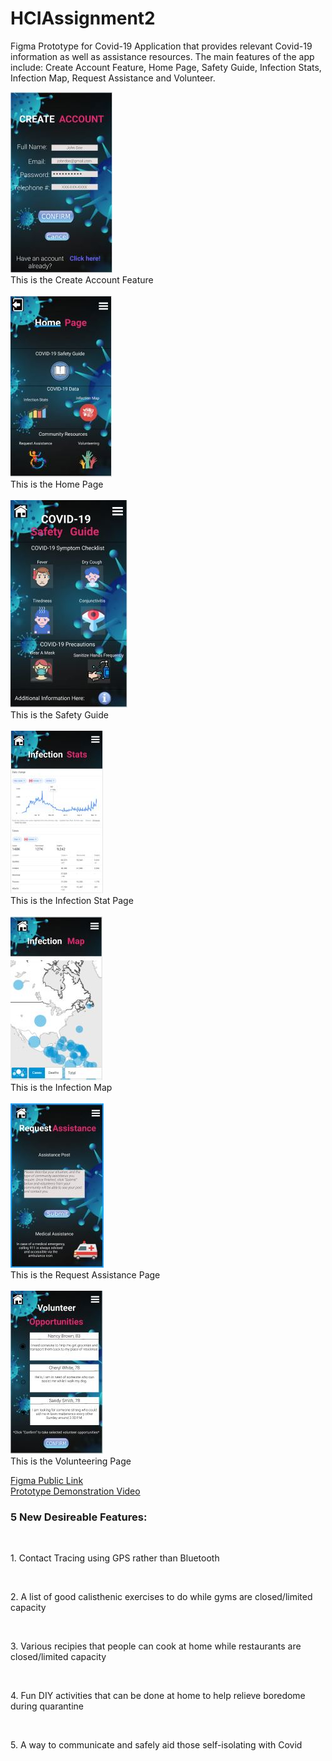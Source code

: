 # HCIAssignment2

Figma Prototype for Covid-19 Application that provides relevant Covid-19 information as well as assistance resources.
The main features of the app include: Create Account Feature, Home Page, Safety Guide, Infection Stats, Infection Map, Request Assistance and Volunteer.


![alt text](https://github.com/bradjones8/HCIAssignment2/blob/main/CreateAccountFeat.JPG?raw=true)
<br>
This is the Create Account Feature
<br>
<br>
![alt text](https://github.com/bradjones8/HCIAssignment2/blob/main/HomePageFeat.JPG?raw=true)
<br>
This is the Home Page
<br>
<br>
![alt text](https://github.com/bradjones8/HCIAssignment2/blob/main/SafteyFeat.JPG?raw=true)
<br>
This is the Safety Guide
<br>
<br>
![alt text](https://github.com/bradjones8/HCIAssignment2/blob/main/InfectionStatsFeat.JPG?raw=true)
<br>
This is the Infection Stat Page
<br>
<br>
![alt text](https://github.com/bradjones8/HCIAssignment2/blob/main/InfectionMapFeat.JPG?raw=true)
<br>
This is the Infection Map
<br>
<br>
![alt text](https://github.com/bradjones8/HCIAssignment2/blob/main/RequestAssistanceFeat.JPG?raw=true)
<br>
This is the Request Assistance Page
<br>
<br>
![alt text](https://github.com/bradjones8/HCIAssignment2/blob/main/VolunteerFeat.JPG?raw=true)
<br>
This is the Volunteering Page

<a href="https://www.figma.com/file/3GHQn6fupYK4gDKS6rA6Cx/BradleyJones-Assignment2?node-id=0%3A1">Figma Public Link</a>
<br>
<a href="https://youtu.be/kfUtxERfkaE">Prototype Demonstration Video</a>
<br>
<h3>5 New Desireable Features:</h3>
<br>
<p>1. Contact Tracing using GPS rather than Bluetooth</p>
<br>
<p>2. A list of good calisthenic exercises to do while gyms are closed/limited capacity</p>
<br>
<p>3. Various recipies that people can cook at home while restaurants are closed/limited capacity</p>
<br>
<p>4. Fun DIY activities that can be done at home to help relieve boredome during quarantine</p>
<br>
<p>5. A way to communicate and safely aid those self-isolating with Covid</p>
